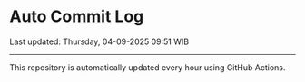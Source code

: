 # Auto Commit Log

Last updated: Thursday, 04-09-2025 09:51 WIB

---

This repository is automatically updated every hour using GitHub Actions.
